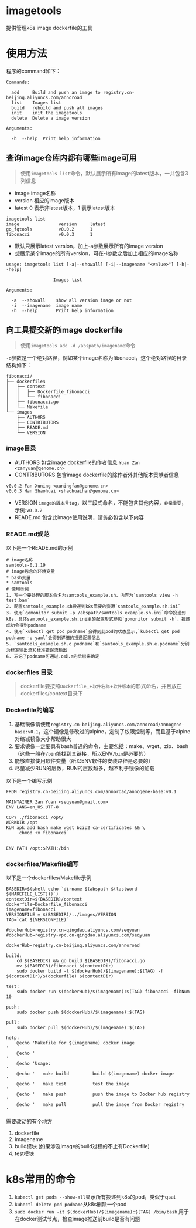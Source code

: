 # imagetools
提供管理k8s image dockerfile的工具

# 使用方法
程序的command如下：

```
Commands:

  add     Build and push an image to registry.cn-beijing.aliyuncs.com/annoroad
  list    Images list
  build   rebuild and push all images
  init    init the imagetools
  delete  Delete a image version

Arguments:

  -h  --help  Print help information
```

## 查询image仓库内都有哪些image可用
> 使用`imagetools list`命令，默认展示所有image的latest版本，一共包含3列信息

* image image名称
* version 相应的image版本
* latest 0 表示非latest版本，1 表示latest版本

```
imagetools list
image            	version   	latest
go_fqtools       	v0.0.2    	1
fibonacci        	v0.0.3    	1
```

* 默认只展示latest version，加上-a参数展示所有的image version
* 想展示某个image的所有version，可在-i参数之后加上相应的image名称

```
usage: imagetools list [-a|--showall] [-i|--imagename "<value>"] [-h|--help]

                  Images list

Arguments:

  -a  --showall    show all version image or not
  -i  --imagename  image name
  -h  --help       Print help information
```

## 向工具提交新的image dockerfile
> 使用`imagetools add -d /abspath/imagename`命令

`-d`参数是一个绝对路径，例如某个image名称为fibonacci，这个绝对路径的目录结构如下：

```
fibonacci/
├── dockerfiles
│   ├── context
│   │   ├── Dockerfile_fibonacci
│   │   └── fibonacci
│   ├── fibonacci.go
│   └── Makefile
└── images
    ├── AUTHORS
    ├── CONTRIBUTORS
    ├── READE.md
    └── VERSION
```

### image目录
* AUTHORS 包含image dockerfile的作者信息
`Yuan Zan <zanyuan@genome.cn>`
* CONTRIBUTORS 包含image dockerfile的除作者外其他版本贡献者信息
```
v0.0.2 Fan Xuning <xuningfan@genome.cn>
v0.0.3 Han Shaohuai <shaohuaihan@genome.cn>
```
* VERSION `image的版本号tag`，以三段式命名，不能包含其他内容，`非常重要`，示例:`v0.0.2`
* READE.md 包含此image使用说明，请务必包含以下内容
### READE.md规范

以下是一个READE.md的示例
``` 
# image名称
samtools-0.1.19
# image包含的环境变量
* bash变量
* samtools
# 使用示例
1. 写一个要处理的脚本命名为samtools_example.sh，内容为`samtools view -h test.bam`
2. 配置samtools_example.sh投递到k8s需要的资源`samtools_example.sh.ini`
3. 使用`gomonitor submit -p /abspath/samtools_example.sh.ini`命令投递到k8s，具体samtools_example.sh.ini里的配置形式参见`gomonitor submit -h`，投递成功会得到podname
4. 使用`kubectl get pod podname`会得到此pod的状态显示,`kubectl get pod podname -o yaml`会得到详细的投递配置信息
5. `samtools_example.sh.o.podname`和`samtools_example.sh.e.podname`分别为标准输出流和标准错误流输出
6. 忘记了podname可通过.o或.e的后缀来确定
```
### dockerfiles 目录
>dockerfile要按照`Dockerfile_`+`软件名称`+`软件版本`的形式命名，并且放在dockerfiles/context目录下

### Dockerfile的编写
1. 基础镜像请使用`registry.cn-beijing.aliyuncs.com/annoroad/annogene-base:v0.1`，这个镜像是修改过的alpine，定制了权限控制等，而且基于alpine对缩减镜像大小帮助很大
2. 要求镜像一定要具有bash普通的命令，主要包括：make、wget、zip、bash（这些一般在`/bin`能找到其链接，所以ENV`/bin`是必要的）
3. 能够直接使用软件变量（所以ENV软件的安装路径是必要的）
4. 尽量减少RUN的层数，RUN的层数越多，越不利于镜像的加载

以下是一个编写示例
```
FROM registry.cn-beijing.aliyuncs.com/annoroad/annogene-base:v0.1

MAINTAINER Zan Yuan <seqyuan@gmail.com>
ENV LANG=en_US.UTF-8

COPY ./fibonacci /opt/
WORKDIR /opt
RUN apk add bash make wget bzip2 ca-certificates && \
	 chmod +x fibonacci


ENV PATH /opt:$PATH:/bin
```
### dockerfiles/Makefile编写
以下是一个dockerfiles/Makefile示例

```
BASEDIR=$(shell echo `dirname $(abspath $(lastword $(MAKEFILE_LIST)))`)
contextDir=$(BASEDIR)/context
dockerfile=Dockerfile_fibonacci
imagename=fibonacci
VERSIONFILE = $(BASEDIR)/../images/VERSION
TAG=`cat $(VERSIONFILE)`

#dockerHub=registry.cn-qingdao.aliyuncs.com/seqyuan
#dockerHub=registry-vpc.cn-qingdao.aliyuncs.com/seqyuan

dockerHub=registry.cn-beijing.aliyuncs.com/annoroad

build:
	cd $(BASEDIR) && go build $(BASEDIR)/fibonacci.go
	mv $(BASEDIR)/fibonacci $(contextDir)
	sudo docker build -t $(dockerHub)/$(imagename):$(TAG) -f $(contextDir)/$(dockerfile) $(contextDir)

test:
	sudo docker run $(dockerHub)/$(imagename):$(TAG) fibonacci -fibNum 10

push:
	sudo docker push $(dockerHub)/$(imagename):$(TAG)

pull:
	sudo docker pull $(dockerHub)/$(imagename):$(TAG)

help:
	@echo 'Makefile for $(imagename) docker image                       '
	@echo '                                                             '
	@echo 'Usage:                                                       '
	@echo '   make build         build $(imagename) docker image        '
	@echo '   make test          test the image                         '
	@echo '   make push          push the image to Docker hub registry  '
	@echo '   make pull          pull the image from Docker registry    '
```

需要改动的有个地方
1. dockerfile
2. imagename
3. build模块 (如果涉及image的build过程的不止有Dockerfile)
4. test模块

# k8s常用的命令
1. `kubectl get pods --show-all`显示所有投递到k8s的pod，类似于qsat
2. `kubectl delete pod podname`从k8s删除一个pod
3. `sudo docker run -it $(dockerHub)/$(imagename):$(TAG) /bin/bash` 用于在docker测试节点，检查image推送前build是否有问题

